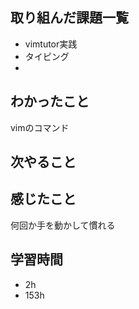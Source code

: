 ## 取り組んだ課題一覧
- vimtutor実践
- タイピング
- 

## わかったこと
vimのコマンド

## 次やること

## 感じたこと
何回か手を動かして慣れる

## 学習時間
- 2h
- 153h 